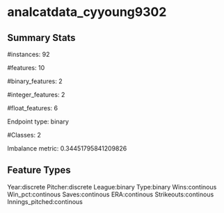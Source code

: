 # analcatdata_cyyoung9302

## Summary Stats

#instances: 92

#features: 10

  #binary_features: 2

  #integer_features: 2

  #float_features: 6

Endpoint type: binary

#Classes: 2

Imbalance metric: 0.34451795841209826

## Feature Types

 Year:discrete
Pitcher:discrete
League:binary
Type:binary
Wins:continous
Win_pct:continous
Saves:continous
ERA:continous
Strikeouts:continous
Innings_pitched:continous

